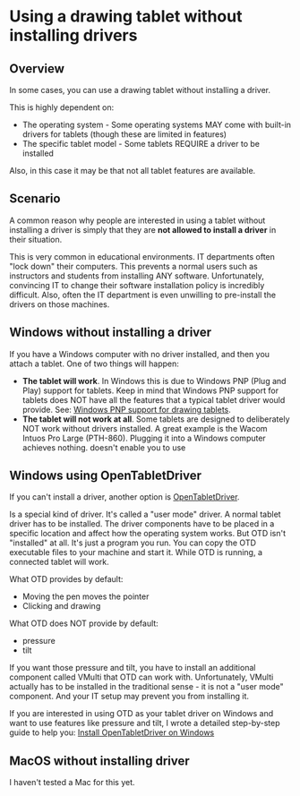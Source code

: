 # Using a drawing tablet without installing drivers

## Overview

In some cases, you can use a drawing tablet without installing a driver.

This is highly dependent on:

* The operating system - Some operating systems MAY come with built-in drivers for tablets (though these are limited in features)
* The specific tablet model - Some tablets REQUIRE a driver to be installed

Also, in this case it may be that not all tablet features are available.

## Scenario

A common reason why people are interested in using a tablet without installing a driver is simply that they are **not allowed to install a driver** in their situation.&#x20;

This is very common in educational environments. IT departments often "lock down" their computers. This prevents a normal users such as instructors and students from installing ANY software. Unfortunately, convincing IT to change their software installation policy is incredibly difficult. Also, often the IT department is even unwilling to pre-install the drivers on those machines.&#x20;

## Windows without installing a driver

If you have a Windows computer with no driver installed, and then you attach a tablet. One of two things will happen:

* **The tablet will work**. In Windows this is due to Windows PNP (Plug and Play) support for tablets. Keep in mind that Windows PNP support for tablets does NOT have all the features that a typical tablet driver would provide. See: [Windows PNP support for drawing tablets](../windows/windows-pnp-support-for-drawing-tablets.md).&#x20;
* **The tablet will not work at all**. Some tablets are designed to deliberately NOT work without drivers installed. A great example is the Wacom Intuos Pro Large (PTH-860). Plugging it into a Windows computer achieves nothing. doesn't enable you to use&#x20;

## Windows using OpenTabletDriver

If you can't install a driver, another option is [OpenTabletDriver](opentabletdriver/).&#x20;

Is a special kind of driver. It's called a "user mode" driver. A normal tablet driver has to be installed. The driver components have to be placed in a specific location and affect how the operating system works. But OTD isn't "installed" at all. It's just a program you run. You can copy the OTD executable files to your machine and start it. While OTD is running, a connected tablet will work.

What OTD provides by default:

* Moving the pen moves the pointer
* Clicking and drawing

What OTD does NOT provide by default:

* pressure
* tilt&#x20;

If you want those pressure and tilt, you have to install an additional component called VMulti that OTD can work with.  Unfortunately, VMulti actually has to be installed in the traditional sense - it is not a "user mode" component. And your IT setup may prevent you from installing it.

If you are interested in using OTD as your tablet driver on Windows and want to use features like pressure and tilt, I wrote a detailed step-by-step guide to help you: [Install OpenTabletDriver on Windows](opentabletdriver/opentabletdriver-windows.md)&#x20;

## MacOS without installing driver

I haven't tested a Mac for this yet.

